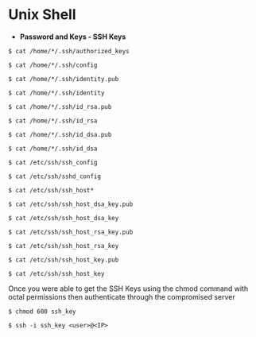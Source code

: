 # Unix Shell

- **Password and Keys - SSH Keys**

`$ cat /home/*/.ssh/authorized_keys`

`$ cat /home/*/.ssh/config`

`$ cat /home/*/.ssh/identity.pub`

`$ cat /home/*/.ssh/identity`

`$ cat /home/*/.ssh/id_rsa.pub`

`$ cat /home/*/.ssh/id_rsa`

`$ cat /home/*/.ssh/id_dsa.pub`

`$ cat /home/*/.ssh/id_dsa`

`$ cat /etc/ssh/ssh_config`

`$ cat /etc/ssh/sshd_config`

`$ cat /etc/ssh/ssh_host*`

`$ cat /etc/ssh/ssh_host_dsa_key.pub`

`$ cat /etc/ssh/ssh_host_dsa_key`

`$ cat /etc/ssh/ssh_host_rsa_key.pub`

`$ cat /etc/ssh/ssh_host_rsa_key`

`$ cat /etc/ssh/ssh_host_key.pub`

`$ cat /etc/ssh/ssh_host_key`

Once you were able to get the SSH Keys using the chmod command with octal permissions then authenticate through the compromised server

`$ chmod 600 ssh_key`

`$ ssh -i ssh_key <user>@<IP>`